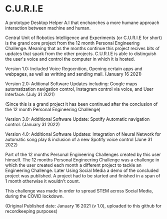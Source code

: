 # C.U.R.I.E
A prototype Desktop Helper A.I that enchanches a more humane approach interaction between machine and human.

Central Unit of Robotics Intelligence and Experiments (or C.U.R.I.E for short) is the grand core project from the 12 month Personal Engineering Challenge. Meaning that as the months continue this project recives bits of updates that spark from the other projects. C.U.R.I.E is able to distinguish the user's voice and control the computer in which it is hosted.

Version 1.0: Included Voice Regocnition, Opening certain apps and webpages, as well as writting and sending mail. (January 16 2021)

Version 2.0: Aditional Software Updates including: Google maps automatization navigation control, Instagram control via voice, and User Interface. (July 31 2021)

(Since this is a grand project it has been continued after the conclusion of the 12 month Personal Engineering Challenge)

Version 3.0: Additional Software Update: Spotify Automatic navigation control. (January 31 2022)

Version 4.0: Additional Software Updates: Integration of Neural Network for automatic song play & inclusion of a new Spotify voice control (June 31 2022)

Part of the 12 months Personal Engineering Challenges created by this user himself. The 12 months Personal Engineering Challenge was a challenge in which the user created each month a different project to tackle an Engineering Challenge. Later Using Social Media a demo of the concluded project was published. A project had to be started and finished in a span of 1 month otherwise it wouldn't count.

This challenge was made in order to spread STEM across Social Media, during the COVID lockdown.

(Original Published date: January 16 2021 (v 1.0), uploaded to this github for recordkeeping purposes)
